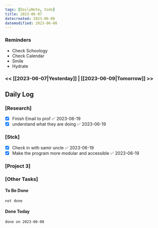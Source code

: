 ```yaml
---
tags: [DailyNote, todo]
title: 2023-06-07
datecreated: 2023-06-08
datemodified: 2023-06-08
---
```


### Reminders
- Check Schoology
- Check Calendar
- Smile
- Hydrate

### << [[2023-06-07|Yesterday]] | [[2023-06-09|Tomorrow]] >>

## Daily Log

### [Research]

- [x] Finish Email to prof ✅ 2023-06-19
- [x] understand what they are doing ✅ 2023-06-19

### [Stck]

- [x] Check in with samir uncle ✅ 2023-06-19
- [x] Make the program more modular and accessible ✅ 2023-06-19

### [Project 3]



### [Other Tasks]

#### To Be Done

```tasks
not done
```

#### Done Today

```tasks
done on 2023-06-08
```